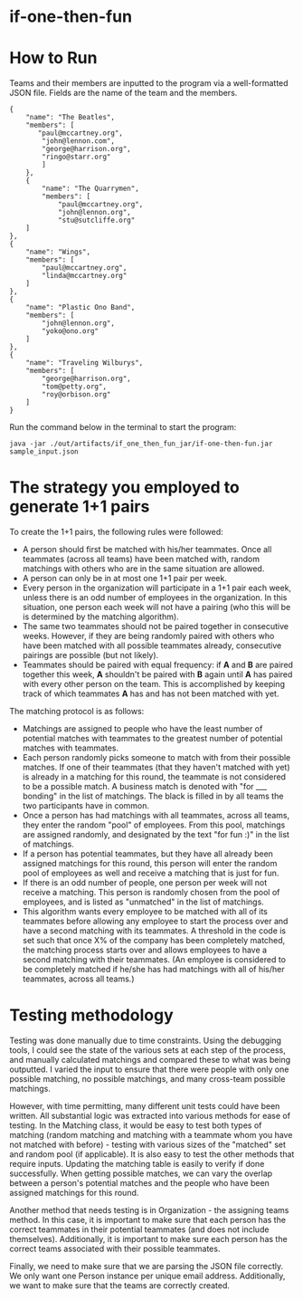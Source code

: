 
if-one-then-fun
===============
# How to Run
Teams and their members are inputted to the program via a well-formatted JSON file. Fields are the name of the team and 
the members. 
```
{
    "name": "The Beatles",
    "members": [
       "paul@mccartney.org",
        "john@lennon.com",
        "george@harrison.org",
        "ringo@starr.org"
        ]
    },
    {
        "name": "The Quarrymen",
        "members": [
            "paul@mccartney.org",
            "john@lennon.org",
            "stu@sutcliffe.org"
    ]
},
{
    "name": "Wings",
    "members": [
        "paul@mccartney.org",
        "linda@mccartney.org"
    ]
},
{
    "name": "Plastic Ono Band",
    "members": [
        "john@lennon.org",
        "yoko@ono.org"
    ]
},
{
    "name": "Traveling Wilburys",
    "members": [
        "george@harrison.org",
        "tom@petty.org",
        "roy@orbison.org"
    ]
}
```
Run the command below in the terminal to start the program:

`java -jar ./out/artifacts/if_one_then_fun_jar/if-one-then-fun.jar sample_input.json`
# The strategy you employed to generate 1+1 pairs
To create the 1+1 pairs, the following rules were followed:
- A person should first be matched with his/her teammates. Once all teammates (across all teams) have been matched with,
 random matchings with others who are in the same situation are allowed.
- A person can only be in at most one 1+1 pair per week.
- Every person in the organization will participate in a 1+1 pair each week, unless there is an odd number of employees
  in the organization. In this situation, one person each week will not have a pairing (who this will be is determined 
  by the matching algorithm).
- The same two teammates should not be paired together in consecutive weeks. However, if they are being randomly paired 
  with others who have been matched with all possible teammates already, consecutive pairings are possible (but not 
  likely).
- Teammates should be paired with equal frequency: if **A** and **B** are paired together this week, **A** shouldn't be 
  paired with **B** again until **A** has paired with every other person on the team. This is accomplished by keeping
  track of which teammates **A** has and has not been matched with yet. 

The matching protocol is as follows:
- Matchings are assigned to people who have the least number of potential matches with teammates to the greatest number 
  of potential matches with teammates.
- Each person randomly picks someone to match with from their possible matches. If one of their teammates (that they 
  haven't matched with yet) is already in a matching for this round, the teammate is not considered to be a possible 
  match. A business match is denoted with "for ___ bonding" in the list of matchings. The black is filled in by all 
  teams the two participants have in common.
- Once a person has had matchings with all teammates, across all teams, they enter the random "pool" of employees. From 
  this pool, matchings are assigned randomly, and designated by the text "for fun :)" in the list of matchings.
- If a person has potential teammates, but they have all already been assigned matchings for this round, this person 
  will enter the random pool of employees as well and receive a matching that is just for fun.
- If there is an odd number of people, one person per week will not receive a matching. This person is randomly chosen
  from the pool of employees, and is listed as "unmatched" in the list of matchings.
- This algorithm wants every employee to be matched with all of its teammates before allowing any employee to start the 
  process over and have a second matching with its teammates. A threshold in the code is set such that once X% of the 
  company has been completely matched, the matching process starts over and allows employees to have a 
  second matching with their teammates. (An employee is considered to be completely matched if he/she has had matchings
  with all of his/her teammates, across all teams.)

# Testing methodology
Testing was done manually due to time constraints. Using the debugging tools, I could see the state of the various sets 
at each step of the process, and manually calculated matchings and compared these to what was being outputted. I varied 
the input to ensure that there were people with only one possible matching, no possible matchings, and many cross-team 
possible matchings.

However, with time permitting, many different unit tests could have been written. All substantial logic was extracted 
into various methods for ease of testing. In the Matching class, it would be easy to test both types of matching 
(random matching and matching with a teammate whom you have not matched with before) - testing with various sizes of 
the "matched" set and random pool (if applicable). It is also easy to test the other methods that require inputs. 
Updating the matching table is easily to verify if done successfully. When getting possible matches, we can vary the 
overlap between a person's potential matches and the people who have been assigned matchings for this round.

Another method that needs testing is in Organization - the assigning teams method. In this case, it is important to 
make sure that each person has the correct teammates in their potential teammates (and does not include themselves). 
Additionally, it is important to make sure each person has the correct teams associated with their possible teammates.

Finally, we need to make sure that we are parsing the JSON file correctly. We only want one Person instance per unique
email address. Additionally, we want to make sure that the teams are correctly created.
